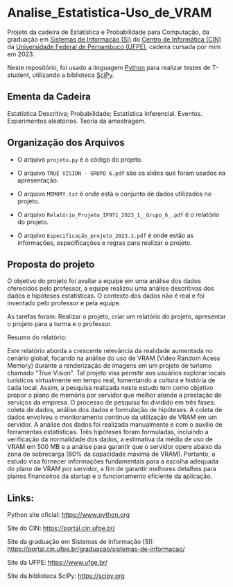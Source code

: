 # Analise_Estatistica-Uso_de_VRAM

Projeto da cadeira de Estatística e Probabilidade para Computação, da graduação em [Sistemas de Informação (SI)](https://portal.cin.ufpe.br/graduacao/sistemas-de-informacao/) do [Centro de Informática (CIN)](https://portal.cin.ufpe.br/) da [Universidade Federal de Pernambuco (UFPE)](https://www.ufpe.br/), cadeira cursada por mim em 2023.

Neste repositório, foi usado a linguagem [Python](https://www.python.org) para realizar testes de T-student, utilizando a biblioteca [SciPy](https://scipy.org). 

## Ementa da Cadeira

Estatística Descritiva; Probabilidade; Estatística Inferencial. Eventos. Experimentos aleatórios. Teoria da amostragem.

## Organização dos Arquivos

- O arquivo `projeto.py` é o código do projeto.

- O arquivo `TRUE VISION - GRUPO 6.pdf` são os slides que foram usados na apresentação.

- O arquivo `MEMORY.txt` é onde está o conjunto de dados utilizados no projeto.

- O arquivo `Relatório_Projeto_IF971_2023_1__Grupo_6_.pdf` é o relatório do projeto.

- O arquivo `Especificação_projeto_2023.1.pdf` é onde estão as informações, especificações e regras para realizar o projeto.

## Proposta do projeto

O objetivo do projeto foi avaliar a equipe em uma análise dos dados oferecidos pelo professor, a equipe realizou uma análise descritivas dos dados e hipóteses estatísticas. O contexto dos dados não é real e foi inventado pelo professor e pela equipe.

As tarefas foram: Realizar o projeto, criar um relatório do projeto, apresentar o projeto para a turma e o professor.

Resumo do relatório:

Este relatório aborda a crescente relevância da realidade aumentada no cenário global, focando na análise do uso de VRAM (Video Random Acess Memory) durante a renderização de imagens em um projeto de turismo chamado "True Vision". Tal projeto visa permitir aos
usuários explorar locais turísticos virtualmente em tempo real, fomentando a cultura e história de cada local. Assim, a pesquisa realizada neste estudo tem como objetivo propor o plano de memória por servidor que melhor atende a prestação de serviços da empresa. O processo de pesquisa foi dividido em três fases: coleta de dados, análise dos dados e formulação de hipóteses. A coleta de dados envolveu o monitoramento contínuo da utilização de VRAM em um servidor. A análise dos dados foi realizada manualmente e com o auxílio de ferramentas estatísticas. Três hipóteses foram formuladas, incluindo a verificação da normalidade dos dados, a estimativa da média de uso de VRAM em 500 MB e a análise para garantir que o servidor opere abaixo da zona de sobrecarga (80% da capacidade máxima de VRAM). Portanto, o estudo visa fornecer informações fundamentais para a escolha adequada do plano de VRAM por servidor, a fim de garantir melhores detalhes para planos financeiros da startup e o funcionamento eficiente da aplicação.

## Links:

Python site oficial: https://www.python.org

Site do CIN: https://portal.cin.ufpe.br/

Site da graduação em Sistemas de Informação (SI): https://portal.cin.ufpe.br/graduacao/sistemas-de-informacao/

Site da UFPE: https://www.ufpe.br/

Site da biblioteca SciPy: https://scipy.org
